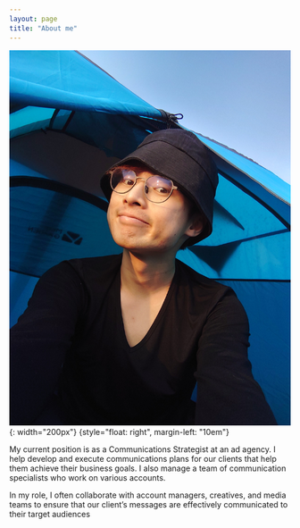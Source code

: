 ```yaml
---
layout: page
title: "About me"
---
```


![timmy](assets/20220107_170548.JPG){: width="200px"} {style="float: right", margin-left: "10em"}

My current position is as a Communications Strategist at an ad agency. I help develop and execute communications plans for our clients that help them achieve their business goals. I also manage a team of communication specialists who work on various accounts.

In my role, I often collaborate with account managers, creatives, and media teams to ensure that our client’s messages are effectively communicated to their target audiences
